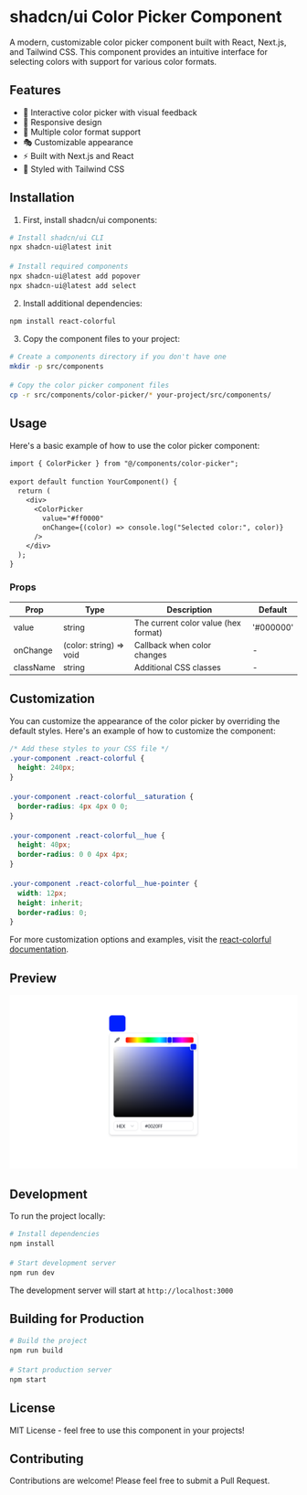 # shadcn/ui Color Picker Component

A modern, customizable color picker component built with React, Next.js, and Tailwind CSS. This component provides an intuitive interface for selecting colors with support for various color formats.

## Features

- 🎨 Interactive color picker with visual feedback
- 📱 Responsive design
- 🎯 Multiple color format support
- 🎭 Customizable appearance
- ⚡ Built with Next.js and React
- 🎨 Styled with Tailwind CSS

## Installation

1. First, install shadcn/ui components:

```bash
# Install shadcn/ui CLI
npx shadcn-ui@latest init

# Install required components
npx shadcn-ui@latest add popover
npx shadcn-ui@latest add select
```

2. Install additional dependencies:

```bash
npm install react-colorful
```

3. Copy the component files to your project:

```bash
# Create a components directory if you don't have one
mkdir -p src/components

# Copy the color picker component files
cp -r src/components/color-picker/* your-project/src/components/
```

## Usage

Here's a basic example of how to use the color picker component:

```tsx
import { ColorPicker } from "@/components/color-picker";

export default function YourComponent() {
  return (
    <div>
      <ColorPicker
        value="#ff0000"
        onChange={(color) => console.log("Selected color:", color)}
      />
    </div>
  );
}
```

### Props

| Prop      | Type                    | Description                          | Default   |
| --------- | ----------------------- | ------------------------------------ | --------- |
| value     | string                  | The current color value (hex format) | '#000000' |
| onChange  | (color: string) => void | Callback when color changes          | -         |
| className | string                  | Additional CSS classes               | -         |

## Customization

You can customize the appearance of the color picker by overriding the default styles. Here's an example of how to customize the component:

```css
/* Add these styles to your CSS file */
.your-component .react-colorful {
  height: 240px;
}

.your-component .react-colorful__saturation {
  border-radius: 4px 4px 0 0;
}

.your-component .react-colorful__hue {
  height: 40px;
  border-radius: 0 0 4px 4px;
}

.your-component .react-colorful__hue-pointer {
  width: 12px;
  height: inherit;
  border-radius: 0;
}
```

For more customization options and examples, visit the [react-colorful documentation](https://www.npmjs.com/package/react-colorful#customization).

## Preview

![Color Picker Preview](public/color-picker-preview.png)

## Development

To run the project locally:

```bash
# Install dependencies
npm install

# Start development server
npm run dev
```

The development server will start at `http://localhost:3000`

## Building for Production

```bash
# Build the project
npm run build

# Start production server
npm start
```

## License

MIT License - feel free to use this component in your projects!

## Contributing

Contributions are welcome! Please feel free to submit a Pull Request.
